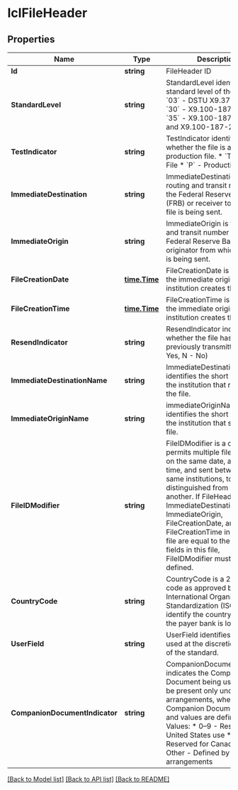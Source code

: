 # IclFileHeader

## Properties

Name | Type | Description | Notes
------------ | ------------- | ------------- | -------------
**Id** | **string** | FileHeader ID | [optional] 
**StandardLevel** | **string** | StandardLevel identifies the standard level of the file.  * &#x60;03&#x60; - DSTU X9.37-2003 * &#x60;30&#x60; - X9.100-187-2008 * &#x60;35&#x60; - X9.100-187-2013 and X9.100-187-2016  | 
**TestIndicator** | **string** | TestIndicator identifies whether the file is a test or production file.  * &#x60;T&#x60; - Test File * &#x60;P&#x60; - Production File  | 
**ImmediateDestination** | **string** | ImmediateDestination is the routing and transit number of the Federal Reserve Bank (FRB) or receiver to which the file is being sent.  | 
**ImmediateOrigin** | **string** | ImmediateOrigin is the routing and transit number of the Federal Reserve Bank (FRB) or originator from which the file is being sent.  | 
**FileCreationDate** | [**time.Time**](time.Time.md) | FileCreationDate is the date the immediate origin institution creates the file. | 
**FileCreationTime** | [**time.Time**](time.Time.md) | FileCreationTime is the time the immediate origin institution creates the file. | 
**ResendIndicator** | **string** | ResendIndicator indicates whether the file has been previously transmitted. (Y - Yes, N - No) | 
**ImmediateDestinationName** | **string** | ImmediateDestinationName identifies the short name of the institution that receives the file. | [optional] 
**ImmediateOriginName** | **string** | immediateOriginName identifies the short name of the institution that sends the file. | [optional] 
**FileIDModifier** | **string** | FileIDModifier is a code that permits multiple files, created on the same date, at the same time, and sent between the same institutions, to be distinguished from one another. If FileHeader ImmediateDestination, ImmediateOrigin, FileCreationDate, and FileCreationTime in a previous file are equal to the same fields in this file, FileIDModifier must be defined.  | [optional] 
**CountryCode** | **string** | CountryCode is a 2-character code as approved by the International Organization for Standardization (ISO) used to identify the country in which the payer bank is located.  | [optional] 
**UserField** | **string** | UserField identifies a field used at the discretion of users of the standard. | [optional] 
**CompanionDocumentIndicator** | **string** | CompanionDocumentIndicator indicates the Companion Document being used. It shall be present only under clearing arrangements, where Companion Document usage and values are defined. Values: * 0–9 - Reserved for United States use * A–J - Reserved for Canadian use * Other - Defined by clearing arrangements  | [optional] 

[[Back to Model list]](../README.md#documentation-for-models) [[Back to API list]](../README.md#documentation-for-api-endpoints) [[Back to README]](../README.md)


